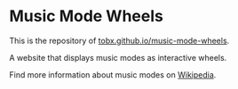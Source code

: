 # Music Mode Wheels

This is the repository of [tobx.github.io/music-mode-wheels](https://tobx.github.io/music-mode-wheels/).

A website that displays music modes as interactive wheels.

Find more information about music modes on [Wikipedia](<https://en.wikipedia.org/wiki/Mode_(music)>).
